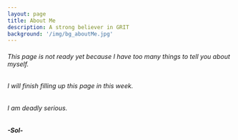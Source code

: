 ```yaml
---
layout: page
title: About Me
description: A strong believer in GRIT
background: '/img/bg_aboutMe.jpg'
---
```






###### This page is not ready yet because I have too many things to tell you about myself.



###### I will finish filling up this page in this week.



###### I am deadly serious.



##### -Sol-

